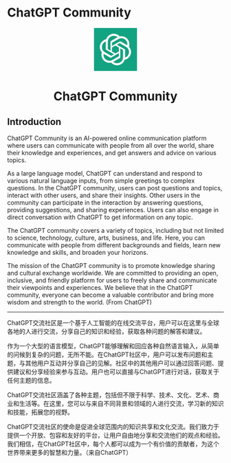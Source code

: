 # ChatGPT Community

<p align="center">
<img src="https://github.com/Andywli/AIGC-ChatGPT-Community/blob/main/images/ChatGPT.png?raw=true" alt="AIGC-ChatGPT-Community" width="100">
</p>
<h1 align="center">ChatGPT Community</h1>

## Introduction

ChatGPT Community is an AI-powered online communication platform where users can communicate with people from all over the world, share their knowledge and experiences, and get answers and advice on various topics.

As a large language model, ChatGPT can understand and respond to various natural language inputs, from simple greetings to complex questions. In the ChatGPT community, users can post questions and topics, interact with other users, and share their insights. Other users in the community can participate in the interaction by answering questions, providing suggestions, and sharing experiences. Users can also engage in direct conversation with ChatGPT to get information on any topic.

The ChatGPT community covers a variety of topics, including but not limited to science, technology, culture, arts, business, and life. Here, you can communicate with people from different backgrounds and fields, learn new knowledge and skills, and broaden your horizons.

The mission of the ChatGPT community is to promote knowledge sharing and cultural exchange worldwide. We are committed to providing an open, inclusive, and friendly platform for users to freely share and communicate their viewpoints and experiences. We believe that in the ChatGPT community, everyone can become a valuable contributor and bring more wisdom and strength to the world. (From ChatGPT)

---

ChatGPT交流社区是一个基于人工智能的在线交流平台，用户可以在这里与全球各地的人进行交流，分享自己的知识和经验，获取各种问题的解答和建议。

作为一个大型的语言模型，ChatGPT能够理解和回应各种自然语言输入，从简单的问候到复杂的问题，无所不能。在ChatGPT社区中，用户可以发布问题和主题，与其他用户互动并分享自己的见解。社区中的其他用户可以通过回答问题、提供建议和分享经验来参与互动。用户也可以直接与ChatGPT进行对话，获取关于任何主题的信息。

ChatGPT交流社区涵盖了各种主题，包括但不限于科学、技术、文化、艺术、商业和生活等。在这里，您可以与来自不同背景和领域的人进行交流，学习新的知识和技能，拓展您的视野。

ChatGPT交流社区的使命是促进全球范围内的知识共享和文化交流。我们致力于提供一个开放、包容和友好的平台，让用户自由地分享和交流他们的观点和经验。我们相信，在ChatGPT社区中，每个人都可以成为一个有价值的贡献者，为这个世界带来更多的智慧和力量。（来自ChatGPT）








